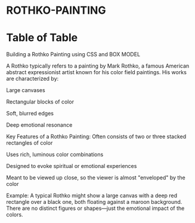 # ROTHKO-PAINTING
# Table of Table
Building a Rothko Painting using CSS and BOX MODEL

A Rothko typically refers to a painting by Mark Rothko, a famous American abstract expressionist artist known for his color field paintings. His works are characterized by:

Large canvases

Rectangular blocks of color

Soft, blurred edges

Deep emotional resonance

Key Features of a Rothko Painting:
Often consists of two or three stacked rectangles of color

Uses rich, luminous color combinations

Designed to evoke spiritual or emotional experiences

Meant to be viewed up close, so the viewer is almost "enveloped" by the color

Example:
A typical Rothko might show a large canvas with a deep red rectangle over a black one, both floating against a maroon background. There are no distinct figures or shapes—just the emotional impact of the colors.
